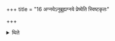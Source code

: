 +++
title = "16 अग्नयेऽनुब्रूह्यग्नये प्रेष्येति स्विष्टकृतः"

+++

<details><summary>थिते</summary>

16. The orders (to be given by the Adhvaryu to the Maitrāvaruṇa) in connection with the Sviṣṭakr̥t-offering (are as follows: “Do you recite the invitatory verse (connected with Sviṣṭakr̥t) for Agni” and “Do you order (the Hotr̥ to recite the offering verse) for Agni (in connection with the Sviṣṭakr̥t offering)."  
</details>
